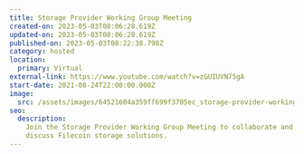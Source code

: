 ```yaml
---
title: Storage Provider Working Group Meeting
created-on: 2023-05-03T08:06:28.619Z
updated-on: 2023-05-03T08:06:28.619Z
published-on: 2023-05-03T08:22:38.798Z
category: hosted
location:
  primary: Virtual
external-link: https://www.youtube.com/watch?v=zGUIUVN75gA
start-date: 2021-08-24T22:00:00.000Z
image:
  src: /assets/images/64521604a359ff699f3705ec_storage-provider-working-group.png
seo:
  description:
    Join the Storage Provider Working Group Meeting to collaborate and
    discuss Filecoin storage solutions.
---
```


